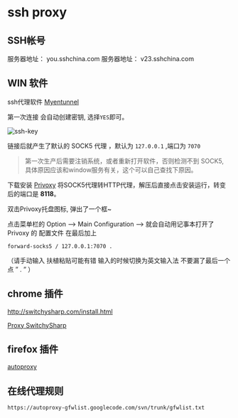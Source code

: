 # ssh proxy


## SSH帐号

服务器地址： you.sshchina.com 
服务器地址： v23.sshchina.com 


## WIN 软件

ssh代理软件 [Myentunnel][Myentunnel-down]

第一次连接 会自动创建密钥, 选择`YES`即可。

![ssh-key][ssh-key]

链接后就产生了默认的 SOCK5 代理 ，默认为 `127.0.0.1` ,端口为 `7070`

> 第一次生产后需要注销系统，或者重新打开软件，否则检测不到 SOCK5, 具体原因应该和window服务有关，这个可以自己查找下原因。

下载安装 [Privoxy][Privoxy] 将SOCK5代理转HTTP代理，解压后直接点击安装运行，转变后的端口是 **8118**。 

双击Privoxy托盘图标, 弹出了一个框~

点击菜单栏的 Option —-> Main Configuration ——> 就会自动用记事本打开了 Privoxy 的 配置文件
在最后加上

	forward-socks5 / 127.0.0.1:7070 . 

（请手动输入 扶植粘贴可能有错 输入的时候切换为英文输入法 不要漏了最后一个点 ” . ” ）


## chrome 插件

<http://switchysharp.com/install.html>

[Proxy SwitchySharp][chrome-prx-ext]

## firefox 插件

[autoproxy][firefox-auto-ext]

## 在线代理规则

	https://autoproxy-gfwlist.googlecode.com/svn/trunk/gfwlist.txt


[Myentunnel-down]: http://pan.baidu.com/s/1l8GEQ
[Myentunnel]: http://static.oschina.net/uploads/space/2013/0503/225300_rFGH_933643.png
[ssh-key]: http://www.issh.in/upload/MyEnTunnel_ask.gif

[Privoxy]: http://nchc.dl.sourceforge.net/project/ijbswa/Win32/3.0.15%20%28beta%29/privoxy-setup-3.0.15.exe
[Privoxy-help]: http://www.hangssh.info/iedaili.html
[Privoxy-rule]: http://hiphotos.baidu.com/pekdo/pic/item/18e1dd34dc610c9c7c1e71ac.jpg

[chrome-prx-ext]: http://chrome.google.com/webstore/detail/proxy-switchysharp/dpplabbmogkhghncfbfdeeokoefdjegm
[firefox-auto-ext]: https://addons.mozilla.org/en-us/firefox/addon/autoproxy/
